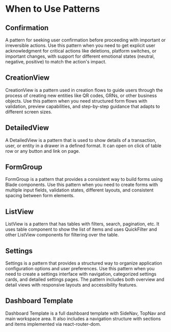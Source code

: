 # When to Use Patterns

## Confirmation
A pattern for seeking user confirmation before proceeding with important or irreversible actions. Use this pattern when you need to get explicit user acknowledgment for critical actions like deletions, platform switches, or important changes, with support for different emotional states (neutral, negative, positive) to match the action's impact.

## CreationView

CreationView is a pattern used in creation flows to guide users through the process of creating new entities like QR codes, GRNs, or other business objects. Use this pattern when you need structured form flows with validation, preview capabilities, and step-by-step guidance that adapts to different screen sizes.

## DetailedView

A DetailedView is a pattern that is used to show details of a transaction, user, or entity in a drawer in a defined format. It can open on click of table row or any button and link on page.

## FormGroup

FormGroup is a pattern that provides a consistent way to build forms using Blade components. Use this pattern when you need to create forms with multiple input fields, validation states, different layouts, and consistent spacing between form elements.

## ListView

ListView is a pattern that has tables with filters, search, pagination, etc. It uses table component to show the list of items and uses QuickFilter and other ListView components for filtering over the table.

## Settings

Settings is a pattern that provides a structured way to organize application configuration options and user preferences. Use this pattern when you need to create a settings interface with navigation, categorized settings cards, and detailed settings pages. The pattern includes both overview and detail views with responsive layouts and accessibility features.

## Dashboard Template

Dashboard Template is a full dashboard template with SideNav, TopNav and main workspace area. It also includes a navigation structure with sections and items implemented via react-router-dom. 
